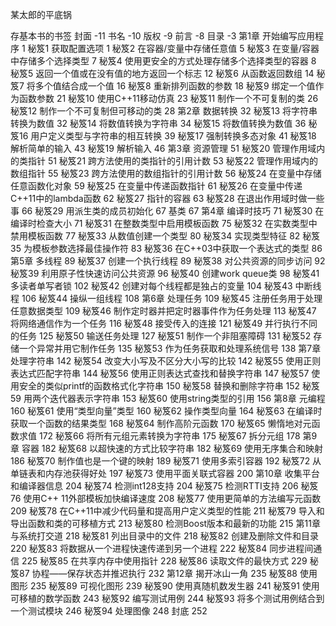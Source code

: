 某太郎的平底锅

存基本书的书签
封面	-11
书名	-10
版权	-9
前言	-8
目录	-3
第1章 开始编写应用程序	1
	秘笈1 获取配置选项	1
	秘笈2 在容器/变量中存储任意值	5
	秘笈3 在变量/容器中存储多个选择类型	7
	秘笈4 使用更安全的方式处理存储多个选择类型的容器	8
	秘笈5 返回一个值或在没有值的地方返回一个标志	12
	秘笈6 从函数返回数组	14
	秘笈7 将多个值结合成一个值	16
	秘笈8 重新排列函数的参数	18
	秘笈9 绑定一个值作为函数参数	21
	秘笈10 使用C++11移动仿真	23
	秘笈11 制作一个不可复制的类	26
	秘笈12 制作一个不可复制但可移动的类	28
第2章 数据转换	32
	秘笈13 将字符串转换为数值	32
	秘笈14 将数值转换为字符串	34
	秘笈15 将数值转换为数值	36
	秘笈16 用户定义类型与字符串的相互转换	39
	秘笈17 强制转换多态对象	41
	秘笈18 解析简单的输入	43
	秘笈19 解析输入	46
第3章 资源管理	51
	秘笈20 管理作用域内的类指针	51
	秘笈21 跨方法使用的类指针的引用计数	53
	秘笈22 管理作用域内的数组指针	55
	秘笈23 跨方法使用的数组指针的引用计数	56
	秘笈24 在变量中存储任意函数化对象	59
	秘笈25 在变量中传递函数指针	61
	秘笈26 在变量中传递C++11中的lambda函数	62
	秘笈27 指针的容器	63
	秘笈28 在退出作用域时做一些事	66
	秘笈29 用派生类的成员初始化	67
	基类	67
第4章 编译时技巧	71
	秘笈30 在编译时检查大小	71
	秘笈31 在整数类型中启用模板函数	75
	秘笈32 在实数类型中禁用模板函数	77
	秘笈33 从数值创建一个类型	80
	秘笈34 实现类型特征	82
	秘笈35 为模板参数选择最佳操作符	83
	秘笈36 在C++03中获取一个表达式的类型	86
第5章 多线程	89
	秘笈37 创建一个执行线程	89
	秘笈38 对公共资源的同步访问	92
	秘笈39 利用原子性快速访问公共资源	96
	秘笈40 创建work queue类	98
	秘笈41 多读者单写者锁	102
	秘笈42 创建对每个线程都是独占的变量	104
	秘笈43 中断线程	106
	秘笈44 操纵一组线程	108
第6章 处理任务	109
	秘笈45 注册任务用于处理任意数据类型	109
	秘笈46 制作定时器并把定时器事件作为任务处理	113
	秘笈47 将网络通信作为一个任务	116
	秘笈48 接受传入的连接	121
	秘笈49 并行执行不同的任务	125
	秘笈50 输送任务处理	127
	秘笈51 制作一个非阻塞障碍	131
	秘笈52 存储一个异常并用它制作任务	135
	秘笈53 作为任务获取和处理系统信号	138
第7章 处理字符串	142
	秘笈54 改变大小写及不区分大小写的比较	142
	秘笈55 使用正则表达式匹配字符串	144
	秘笈56 使用正则表达式查找和替换字符串	147
	秘笈57 使用安全的类似printf的函数格式化字符串	150
	秘笈58 替换和删除字符串	152
	秘笈59 用两个迭代器表示字符串	153
	秘笈60 使用string类型的引用	156
第8章 元编程	160
	秘笈61 使用“类型向量”类型	160
	秘笈62 操作类型向量	164
	秘笈63 在编译时获取一个函数的结果类型	168
	秘笈64 制作高阶元函数	170
	秘笈65 懒惰地对元函数求值	172
	秘笈66 将所有元组元素转换为字符串	175
	秘笈67 拆分元组	178
第9章 容器	182
	秘笈68 以超快速的方式比较字符串	182
	秘笈69 使用无序集合和映射	186
	秘笈70 制作值也是一个键的映射	189
	秘笈71 使用多索引容器	192
	秘笈72 从单链表和内存池获得好处	197
	秘笈73 使用平面关联式容器	200
第10章 收集平台和编译器信息	204
	秘笈74 检测int128支持	204
	秘笈75 检测RTTI支持	206
	秘笈76 使用C++	11外部模板加快编译速度	208
	秘笈77 使用更简单的方法编写元函数	209
	秘笈78 在C++11中减少代码量和提高用户定义类型的性能	211
	秘笈79 导入和导出函数和类的可移植方式	213
	秘笈80 检测Boost版本和最新的功能	215
	第11章 与系统打交道	218
	秘笈81 列出目录中的文件	218
	秘笈82 创建及删除文件和目录	220
	秘笈83 将数据从一个进程快速传递到另一个进程	222
	秘笈84 同步进程间通信	225
	秘笈85 在共享内存中使用指针	228
	秘笈86 读取文件的最快方式	229
	秘笈87 协程——保存状态并推迟执行	232
第12章 揭开冰山一角	235
	秘笈88 使用图形	235
	秘笈89 可视化图形	239
	秘笈90 使用真随机数发生器	241
	秘笈91 使用可移植的数学函数	243
	秘笈92 编写测试用例	244
	秘笈93 将多个测试用例结合到一个测试模块	246
	秘笈94 处理图像	248
封底	252
